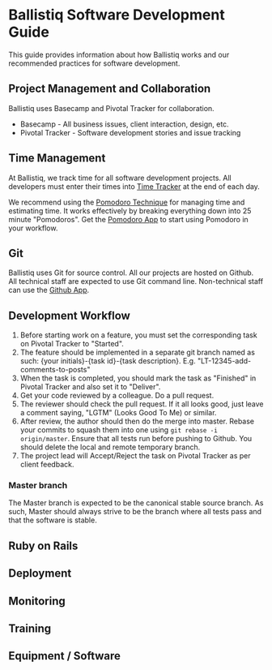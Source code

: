 # Ballistiq Software Development Guide

This guide provides information about how Ballistiq works and our recommended practices for software development.

## Project Management and Collaboration

Ballistiq uses Basecamp and Pivotal Tracker for collaboration.

* Basecamp - All business issues, client interaction, design, etc.
* Pivotal Tracker - Software development stories and issue tracking

## Time Management

At Ballistiq, we track time for all software development projects. All developers must enter their times into [Time Tracker](http://time.ballistiq.com) at the end of each day.

We recommend using the [Pomodoro Technique](http://www.pomodorotechnique.com/) for managing time and estimating time. It works effectively by breaking everything down into 25 minute "Pomodoros". Get the [Pomodoro App](http://www.pomodoroapp.com/) to start using Pomodoro in your workflow.

## Git
Ballistiq uses Git for source control. All our projects are hosted on Github. All technical staff are expected to use Git command line. Non-technical staff can use the [Github App](http://mac.github.com/).

## Development Workflow

1. Before starting work on a feature, you must set the corresponding task on Pivotal Tracker to "Started".
2. The feature should be implemented in a separate git branch named as such: {your initials}-{task id}-{task description}. E.g. "LT-12345-add-comments-to-posts"
3. When the task is completed, you should mark the task as "Finished" in Pivotal Tracker and also set it to "Deliver". 
4. Get your code reviewed by a colleague. Do a pull request. 
5. The reviewer should check the pull request. If it all looks good, just leave a comment saying, "LGTM" (Looks Good To Me) or similar.
6. After review, the author should then do the merge into master. Rebase your commits  to squash them into one using `git rebase -i origin/master`. Ensure that all tests run before pushing to Github. You should delete the local and remote temporary branch. 
7. The project lead will Accept/Reject the task on Pivotal Tracker as per client feedback.

### Master branch

The Master branch is expected to be the canonical stable source branch. As such, Master should always strive to be the branch where all tests pass and that the software is stable.


## Ruby on Rails



## Deployment

## Monitoring

## Training

## Equipment / Software